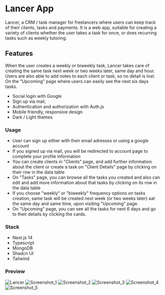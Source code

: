 # Lancer App

Lancer, a CRM / task manager for freelancers where users can keep track of their clients, tasks and payments. It is a web app, suitable for creating a variety of clients whether the user takes a task for once, or does recurring tasks such as weekly tutoring.

## Features

When the user creates a weekly or biweekly task, Lancer takes care of creating the same task next week or two weeks later, same day and hour. Users are also able to add notes to each client or task, so no detail is lost. On the “Upcoming” page where users can easily see the next six days tasks.

- Social login with Google
- Sign up via mail,
- Authentication and authorization with Auth.js
- Mobile friendly, responsive design
- Dark / Light themes

### Usage

- User can sign up either with their email adresses or using a google account
- If you signed up via mail, you will be redirected to account page to complete your profile information
- You can create clients in "Clients" page, and add further information about the client or create a task on "Client Details" page by clicking on their row in the data table
- On "Tasks" page, you can browse all the tasks you created and also can edit and add more information about that tasks by clicking on its row in the data table
- If you choose "weekly" or "biweekly" frequency options on tasks creation, same task will be created next week (or two weeks later) aat the same day and same time, upon visiting "Upcoming" page.
- On "Upcoming" page, you can see all the tasks for next 6 days and go to their details by clicking the cards.

### Stack

- Next.js 14
- Typescript
- MongoDB
- Shadcn UI
- Tailwind

### Preview

![Lancer](https://github.com/sadikbarisyilmaz/lancer/assets/89347761/2740ac81-44fd-4122-a96b-66ff8a080f33)
![Screenshot_1](https://github.com/sadikbarisyilmaz/lancer/assets/89347761/1b002bf6-ebf1-4536-b0e9-57825b6f4ef0)
![Screenshot_2](https://github.com/sadikbarisyilmaz/lancer/assets/89347761/24037ce6-86c1-4633-8d21-3e7affd906ab)
![Screenshot_3](https://github.com/sadikbarisyilmaz/lancer/assets/89347761/31eda7a6-657f-4ce6-a078-47afe65d4eae)
![Screenshot_4](https://github.com/sadikbarisyilmaz/lancer/assets/89347761/252a466a-58a1-49ef-b2c1-c678e82adb85)
![Screenshot_5](https://github.com/sadikbarisyilmaz/lancer/assets/89347761/e2e49117-fb4b-493e-98a8-f5e54443fbc1)
